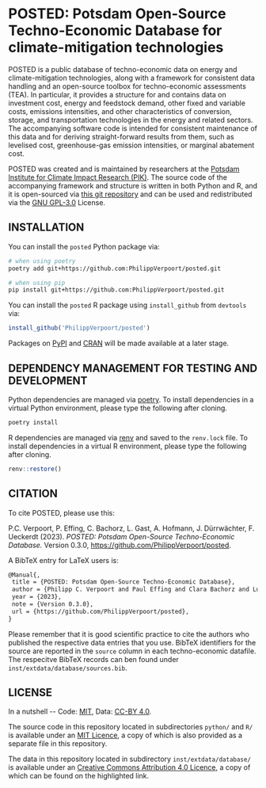 # POSTED: Potsdam Open-Source Techno-Economic Database for climate-mitigation technologies
POSTED is a public database of techno-economic data on energy and climate-mitigation technologies, along with a framework for consistent data handling and an open-source toolbox for techno-economic assessments (TEA). In particular, it provides a structure for and contains data on investment cost, energy and feedstock demand, other fixed and variable costs, emissions intensities, and other characteristics of conversion, storage, and transportation technologies in the energy and related sectors. The accompanying software code is intended for consistent maintenance of this data and for deriving straight-forward results from them, such as levelised cost, greenhouse-gas emission intensities, or marginal abatement cost.

POSTED was created and is maintained by researchers at the [Potsdam Institute for Climate Impact Research (PIK)](https://www.pik-potsdam.de). The source code of the accompanying framework and structure is written in both Python and R, and it is open-sourced via [this git repository](https://github.com/PhilippVerpoort/posted) and can be used and redistributed via the [GNU GPL-3.0](https://www.gnu.org/licenses/gpl-3.0.en.html) License.


## INSTALLATION
You can install the `posted` Python package via:
```bash
# when using poetry
poetry add git+https://github.com:PhilippVerpoort/posted.git

# when using pip
pip install git+https://github.com:PhilippVerpoort/posted.git
```

You can install the `posted` R package using `install_github` from `devtools` via:
```R
install_github('PhilippVerpoort/posted')
```

Packages on [PyPI](https://pypi.org/) and [CRAN](https://cran.r-project.org/) will be made available at a later stage.


## DEPENDENCY MANAGEMENT FOR TESTING AND DEVELOPMENT
Python dependencies are managed via [poetry](https://python-poetry.org/). To install dependencies in a virtual Python environment, please type the following after cloning.

```bash
poetry install
```

R dependencies are managed via [renv](https://rstudio.github.io/renv/) and saved to the `renv.lock` file. To install dependencies in a virtual R environment, please type the following after cloning.

```R
renv::restore()
```


## CITATION
To cite POSTED, please use this:

P.C. Verpoort, P. Effing, C. Bachorz, L. Gast, A. Hofmann, J. Dürrwächter, F. Ueckerdt (2023). _POSTED: Potsdam Open-Source Techno-Economic Database._ Version 0.3.0, <https://github.com/PhilippVerpoort/posted>.

A BibTeX entry for LaTeX users is:

 ```latex
@Manual{,
  title = {POSTED: Potsdam Open-Source Techno-Economic Database},
  author = {Philipp C. Verpoort and Paul Effing and Clara Bachorz and Lukas Gast and Anke Hofmann and Jakob Dürrwächter and Falko Ueckerdt},
  year = {2023},
  note = {Version 0.3.0},
  url = {https://github.com/PhilippVerpoort/posted},
}
```

Please remember that it is good scientific practice to cite the authors who published the respective data entries that you use. BibTeX identifiers for the source are reported in the `source` column in each techno-economic datafile. The respecitve BibTeX records can ben found under `inst/extdata/database/sources.bib`.


## LICENSE
In a nutshell -- Code: [MIT](https://opensource.org/license/mit/), Data: [CC-BY 4.0](https://creativecommons.org/licenses/by/4.0/).

The source code in this repository located in subdirectories `python/` and `R/` is available under an [MIT Licence](https://opensource.org/license/mit/), a copy of which is also provided as a separate file in this repository.

The data in this repository located in subdirectory `inst/extdata/database/` is available under an [Creative Commons Attribution 4.0 Licence](https://creativecommons.org/licenses/by/4.0/), a copy of which can be found on the highlighted link.
